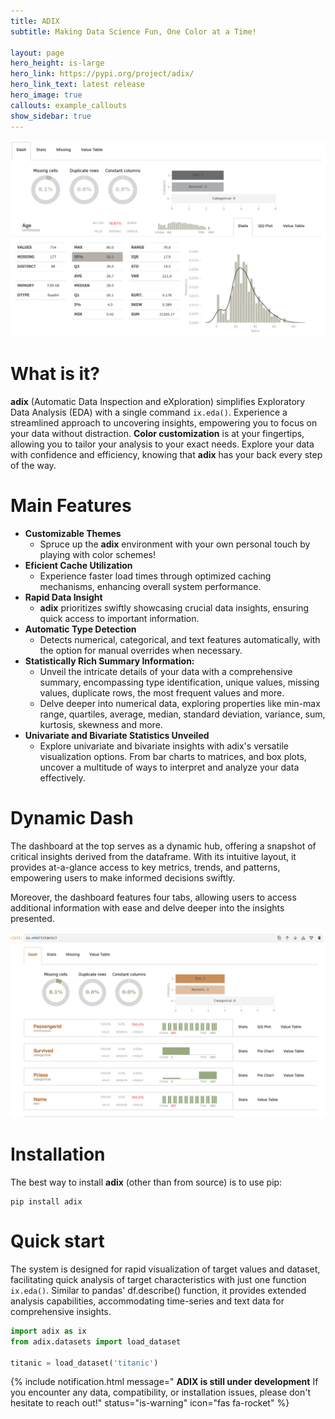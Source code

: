 ```yaml
---
title: ADIX
subtitle: Making Data Science Fun, One Color at a Time!

layout: page
hero_height: is-large
hero_link: https://pypi.org/project/adix/
hero_link_text: latest release
hero_image: true
callouts: example_callouts
show_sidebar: true
---
```


![Pairwise sample](/img/main_fade1.gif)
# What is it?

**adix** (Automatic Data Inspection and eXploration) simplifies Exploratory Data Analysis (EDA) with a single command `ix.eda()`. Experience a streamlined approach to uncovering insights, empowering you to focus on your data without distraction.
**Color customization** is at your fingertips, allowing you to tailor your analysis to your exact needs. Explore your data with confidence and efficiency, knowing that **adix** has your back every step of the way.

# Main Features

- **Customizable Themes**
  - Spruce up the **adix** environment with your own personal touch by playing with color schemes!    
- **Eficient Cache Utilization**
  - Experience faster load times through optimized caching mechanisms, enhancing overall system performance.  
- **Rapid Data Insight**
  - **adix** prioritizes swiftly showcasing crucial data insights, ensuring quick access to important information.  
- **Automatic Type Detection**
  - Detects numerical, categorical, and text features automatically, with the option for manual overrides when
  necessary.
- **Statistically Rich Summary Information:**
  - Unveil the intricate details of your data with a comprehensive summary, encompassing type identification, unique values, missing values, duplicate rows, the most frequent values and more.
  - Delve deeper into numerical data, exploring properties like min-max range, quartiles, average, median, standard deviation, variance, sum, kurtosis, skewness and more.
- **Univariate and Bivariate Statistics Unveiled**
    - Explore univariate and bivariate insights with adix's versatile visualization options. From bar charts to matrices, and box plots, uncover a multitude of ways to interpret and analyze your data effectively.



# Dynamic Dash

The dashboard at the top serves as a dynamic hub, offering a snapshot of critical insights derived from the dataframe. With its intuitive layout, it provides at-a-glance access to key metrics, trends, and patterns, empowering users to make informed decisions swiftly.

Moreover, the dashboard features four tabs, allowing users to access additional information with ease and delve deeper into the insights presented.


![Pairwise sample](/img/dash.gif)

# Installation
The best way to install **adix** (other than from source) is to use pip:
```
pip install adix
```


# Quick start

The system is designed for rapid visualization of target values and dataset, facilitating quick analysis of target characteristics with just one function `ix.eda()`. Similar to pandas' df.describe() function, it provides extended analysis capabilities, accommodating time-series and text data for comprehensive insights.

```python
import adix as ix
from adix.datasets import load_dataset

titanic = load_dataset('titanic')
```

{% include notification.html
message="
**ADIX is still under development** If you encounter any data, compatibility, or installation issues, please don't hesitate to reach out!"
status="is-warning"
icon="fas fa-rocket"
%}
